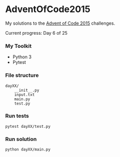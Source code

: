 # AdventOfCode2015

My solutions to the [Advent of Code 2015](https://adventofcode.com/2015) challenges.

Current progress: Day 6 of 25

### My Toolkit

- Python 3
- Pytest

### File structure

```
dayXX/
    __init__.py
    input.txt
    main.py
    test.py
```

### Run tests

```shell
pytest dayXX/test.py
```

### Run solution

```shell
python dayXX/main.py
```